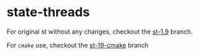 # state-threads

For original st without any changes, checkout the [st-1.9](https://github.com/20123460/state-threads/tree/st-1.9) branch.

For `cmake` use, checkout the [st-19-cmake](https://github.com/20123460/state-threads/tree/st-1.9-cmake) branch 

